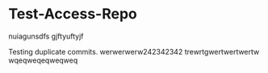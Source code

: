 # Test-Access-Repo
nuiagunsdfs
gjftyuftyjf

Testing duplicate commits.
werwerwerw242342342
trewrtgwertwertwertw
wqeqweqeqweqweq
